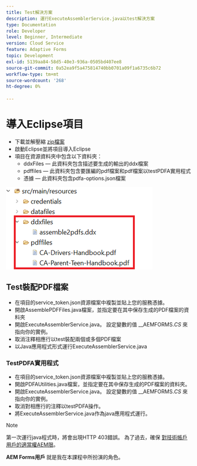 ```yaml
---
title: Test解決方案
description: 運行ExecuteAssemblerService.java以test解決方案
type: Documentation
role: Developer
level: Beginner, Intermediate
version: Cloud Service
feature: Adaptive Forms
topic: Development
exl-id: 5139aa84-58d5-40e3-936a-0505bd407ee8
source-git-commit: 0a52ea9f5a475814740bb0701a09f1a6735c6b72
workflow-type: tm+mt
source-wordcount: '268'
ht-degree: 0%

---
```


# 導入Eclipse項目

* 下載並解壓縮 [zip檔案](./assets/pdf-manipulation.zip)
* 啟動Eclipse並將項目導入Eclipse
* 項目在資源資料夾中包含以下資料夾：
   * ddxFiles — 此資料夾包含描述要生成的輸出的ddx檔案
   * pdffiles — 此資料夾包含要匯編的pdf檔案和pdf檔案以testPDFA實用程式
   * 憑據 — 此資料夾包含pdfa-options.json檔案

![資源檔案](./assets/resources.png)

## Test裝配PDF檔案

* 在項目的service_token.json資源檔案中複製並貼上您的服務憑據。
* 開啟AssemblePDFFiles.java檔案，並指定要在其中保存生成的PDF檔案的資料夾
* 開啟ExecuteAssemblerService.java。 設定變數的值 __AEMFORMS._CS_ 來指向你的實例。
* 取消注釋相應行以test裝配兩個或多個PDF檔案
* 以Java應用程式形式運行ExecuteAssemblerService.java

### TestPDFA實用程式

* 在項目的service_token.json資源檔案中複製並貼上您的服務憑據。
* 開啟PDFAUtilities.java檔案，並指定要在其中保存生成的PDF檔案的資料夾。
* 開啟ExecuteAssemblerService.java。 設定變數的值 __AEMFORMS._CS_ 來指向你的實例。
* 取消對相應行的注釋以testPDFA操作。
* 將ExecuteAssemblerService.java作為java應用程式運行。



>[!NOTE]
> 第一次運行java程式時，將會出現HTTP 403錯誤。 為了過去，確保 [對技術帳戶用戶的適當權AEM限](https://experienceleague.adobe.com/docs/experience-manager-learn/getting-started-with-aem-headless/authentication/service-credentials.html?lang=en#configure-access-in-aem)。

**AEM Forms用戶** 就是我在本課程中所扮演的角色。

